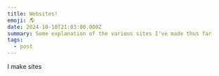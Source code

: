 ```yaml
---
title: Websites!
emoji: 🌎
date: 2024-10-10T21:03:00.000Z
summary: Some explanation of the various sites I've made thus far
tags:
  - post
---
```

I make sites
